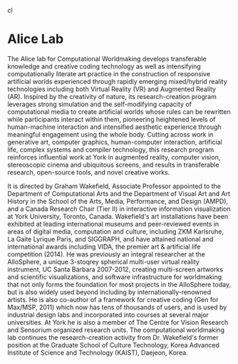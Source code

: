 cl<!-- {
  "type": "page",
  "title": "About",
  "doi": ""
  "authors": ["Graham"],
  "tags": ["about"],
  "date": "July 15, 2015",
  "thumbnail": "https://getuikit.com/v2/docs/images/placeholder_600x400.svg"
} -->

# Alice Lab

The Alice lab for Computational Worldmaking develops transferable knowledge and creative coding technology as well as intensifying computationally literate art practice in the construction of responsive artificial worlds experienced through rapidly emerging mixed/hybrid reality technologies including both Virtual Reality (VR) and Augmented Reality (AR). Inspired by the creativity of nature, its research-creation program leverages strong simulation and the self-modifying capacity of computational media to create artificial worlds whose rules can be rewritten while participants interact within them, pioneering heightened levels of human-machine interaction and intensified aesthetic experience through meaningful engagement using the whole body. Cutting across work in generative art, computer graphics, human-computer interaction, artificial life, complex systems and compiler technology, this research program reinforces influential work at York in augmented reality, computer vision, stereoscopic cinema and ubiquitous screens, and results in transferable research, open-source tools, and novel creative works.

It is directed by Graham Wakefield, Associate Professor appointed to the Department of Computational Arts and the Department of Visual Art and Art History in the School of the Arts, Media, Performance, and Design (AMPD), and a Canada Research Chair (Tier II) in interactive information visualization at York University, Toronto, Canada. Wakefield's art installations have been exhibited at leading international museums and peer-reviewed events in areas of digital media, computation and culture, including ZKM Karlsruhe, La Gaite Lyrique Paris, and SIGGRAPH, and have attained national and international awards including VIDA, the premier art & artificial life competition (2014). He was previously an integral researcher at the AlloSphere, a unique 3-stoqrey spherical multi-user virtual reality instrument, UC Santa Barbara 2007-2012, creating multi-screen artworks and scientific visualizations, and software infrastructure for worldmaking that not only forms the foundation for most projects in the AlloSphere today, but is also widely used beyond including by internationally-renowned artists. He is also co-author of a framework for creative coding (Gen for Max/MSP, 2011) which now has tens of thousands of users, and is used by industrial design labs and incorporated into courses at several major universities. At York he is also a member of The Centre for Vision Research and Sensorium organized research units. The computational worldmaking lab continues the research-creation activity from Dr. Wakefield's former position at the Graduate School of Culture Technology, Korea Advanced Institute of Science and Technology (KAIST), Daejeon, Korea.
